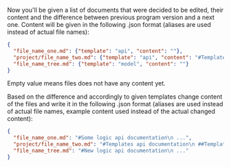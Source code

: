 Now you'll be given a list of documents that were decided to be edited, their content and the difference between previous program version and a next one.
Content will be given in the following .json format (aliases are used instead of actual file names):
```json
{
  "file_name_one.md": {"template": "api", "content": ""},
  "project/file_name_two.md": {"template": "api", "content": "#Templates api documentation.\n ##Templates creation\n *Route* `post api/template`\n ...",
  "file_name_tree.md": {"template": "model", "content": ""}
}
```
Empty value means files does not have any content yet.

Based on the difference and accordingly to given templates change content of the files and write it in the following .json format (aliases are used instead of actual file names, example content used instead of the actual changed content):
```json
{
  "file_name_one.md": "#Some logic api documentation\n ...",
  "project/file_name_two.md": "#Templates api documentation\n ##Templates creation\n *Route* `post api/create_template`\n...",
  "file_name_tree.md": "#New logic api documentation\n ..."
}
```

